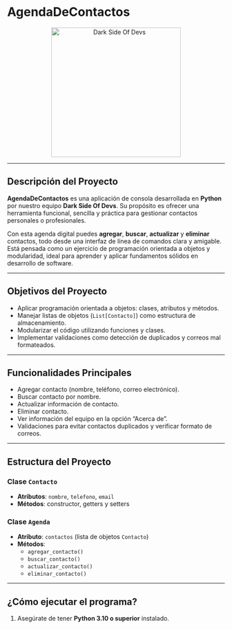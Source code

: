 # AgendaDeContactos

<p align="center">
  <img src="Dark Side Of Devs.jpg" alt="Dark Side Of Devs" width="300">
</p>

---

##  Descripción del Proyecto

**AgendaDeContactos** es una aplicación de consola desarrollada en **Python** por nuestro equipo **Dark Side Of Devs**. Su propósito es ofrecer una herramienta funcional, sencilla y práctica para gestionar contactos personales o profesionales.

Con esta agenda digital puedes **agregar**, **buscar**, **actualizar** y **eliminar** contactos, todo desde una interfaz de línea de comandos clara y amigable. Está pensada como un ejercicio de programación orientada a objetos y modularidad, ideal para aprender y aplicar fundamentos sólidos en desarrollo de software.

---

##  Objetivos del Proyecto

- Aplicar programación orientada a objetos: clases, atributos y métodos.
- Manejar listas de objetos (`List[Contacto]`) como estructura de almacenamiento.
- Modularizar el código utilizando funciones y clases.
- Implementar validaciones como detección de duplicados y correos mal formateados.

---

##  Funcionalidades Principales

-  Agregar contacto (nombre, teléfono, correo electrónico).
-  Buscar contacto por nombre.
-  Actualizar información de contacto.
-  Eliminar contacto.
-  Ver información del equipo en la opción “Acerca de”.
-  Validaciones para evitar contactos duplicados y verificar formato de correos.

---

##  Estructura del Proyecto

### Clase `Contacto`

- **Atributos**: `nombre`, `telefono`, `email`
- **Métodos**: constructor, getters y setters

### Clase `Agenda`

- **Atributo**: `contactos` (lista de objetos `Contacto`)
- **Métodos**:
  - `agregar_contacto()`
  - `buscar_contacto()`  
  - `actualizar_contacto()`  
  - `eliminar_contacto()`

---

##  ¿Cómo ejecutar el programa?

1. Asegúrate de tener **Python 3.10 o superior** instalado.






